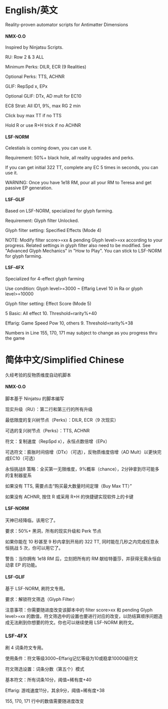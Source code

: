 # English/英文

Reality-proven automator scripts for Antimatter Dimensions

#### NMX-O.O
Inspired by Ninjatsu Scripts.

RU: Row 2 & 3 ALL

Minimum Perks: DILR, ECR (9 Realities)

Optional Perks: TTS, ACHNR

GLIF: RepSpd x, EPx

Optional GLIF: DTx, AD mult for EC10

EC8 Strat: All ID1, 9%, max RG 2 min

Click buy max TT if no TTS

Hold R or use R+H trick if no ACHNR

#### LSF-NORM
Celestials is coming down, you can use it.

Requirement: 50%+ black hole, all reality upgrades and perks.

If you can get initial 322 TT, complete any EC 5 times in seconds, you can use it.

WARNING: Once you have 1e18 RM, pour all your RM to Teresa and get passive EP generation.

#### LSF-GLIF
Based on LSF-NORM, specialized for glyph farming.

Requirement: Glyph filter Unlocked.

Glyph filter setting: Specified Effects (Mode 4)

NOTE: Modify filter score>=xx & pending Glyph level>=xx according to your progress. Related settings in glyph filter also need to be modified. See "Advanced Glyph Mechanics" in "How to Play". You can stick to LSF-NORM for glyph farming.

#### LSF-4FX
Specialized for 4-effect glyph farming
 
Use condition: Glyph level>=3000 ~ Effarig Level 10 in Ra or glyph level>=10000

Glyph filter setting: Effect Score (Mode 5)

5 Basic: All effect 10. Threshold=rarity%+40

Effarig: Game Speed Pow 10, others 9. Threshold=rarity%+38

Numbers in Line 155, 170, 171 may subject to change as you progress thru the game

# 简体中文/Simplified Chinese

久经考验的反物质维度自动机脚本

#### NMX-O.O
脚本基于 Ninjatsu 的脚本编写

现实升级（RU）：第二行和第三行的所有升级

最低限度的复兴树节点（Perks）：DILR, ECR（9 次现实）

可选的复兴树节点（Perks）：TTS, ACHNR

符文：复制速度（RepSpd x），永恒点数倍增（EPx）

可选符文：膨胀时间倍增（DTx）（可选），反物质维度倍增（AD Mult）以更快完成EC10（可选）

永恒挑战8 策略：全买第一无限维度，9%概率（chance），2分钟拿到尽可能多的复制器星系

如果没有 TTS, 需要点击“购买最大数量时间定理（Buy Max TT）”

如果没有 ACHNR, 按住 R 或采用 R+H 的快捷键实现软件上的卡键

#### LSF-NORM
天神已经降临，该用它了。

要求：50%+ 黑洞，所有的现实升级和 Perk 节点

如果你能在 10 秒甚至 9 秒内拿到开局的 322 TT, 同时能在几秒之内完成任意永恒挑战 5 次，你可以用它了。

警告：当你拥有 1e18 RM 后，立刻把所有的 RM 献给特蕾莎，并获得无需永恒自动拿 EP 的功能。

#### LSF-GLIF
基于 LSF-NORM, 刷符文专用。

要求：解锁符文筛选（Glyph Filter）

注意事项：你需要随进度改变该脚本中的 filter score>xx 和 pending Glyph level>=xx 的数值，符文筛选中的设置也要进行对应的改变，以防结算顺序问题造成无法刷到你想要的符文。你也可以继续使用 LSF-NORM 刷符文。

### LSF-4FX
刷 4 词条符文专用。

使用条件：符文等级3000~Effarig记忆等级为10或稳拿10000级符文

符文筛选设置：词条分数（第五个）模式

基本符文：所有词条10分，阈值=稀有度+40

Effarig: 游戏速度11分，其余9分，阈值=稀有度+38

155, 170, 171 行中的数值需要随进度改变